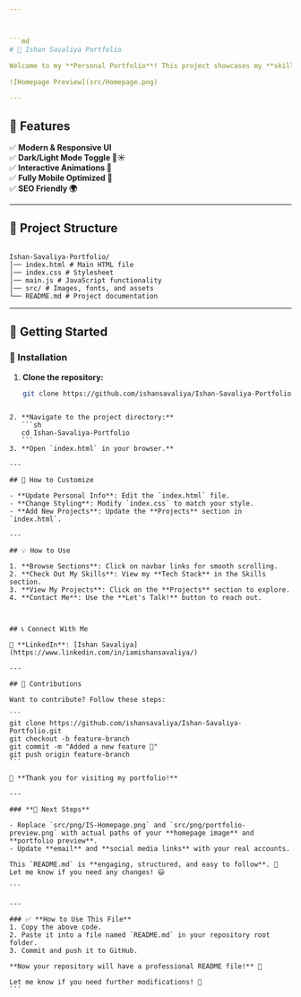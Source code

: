 ```yaml
---



```md
# 🚀 Ishan Savaliya Portfolio

Welcome to my **Personal Portfolio**! This project showcases my **skills, projects, and experience** as a **Full Stack Developer**.

![Homepage Preview](src/Homepage.png)

---
```


## 🌟 Features

✅ **Modern & Responsive UI**  
✅ **Dark/Light Mode Toggle 🌙☀️**  
✅ **Interactive Animations 🎨**  
✅ **Fully Mobile Optimized 📱**  
✅ **SEO Friendly 🌍**

---

## 📂 Project Structure

```

Ishan-Savaliya-Portfolio/
│── index.html # Main HTML file
│── index.css # Stylesheet
│── main.js # JavaScript functionality
│── src/ # Images, fonts, and assets
└── README.md # Project documentation

```

---

## 🚀 Getting Started

### **🔧 Installation**

1. **Clone the repository:**
   ```sh
   git clone https://github.com/ishansavaliya/Ishan-Savaliya-Portfolio.git
   ```

````

2. **Navigate to the project directory:**
   ```sh
   cd Ishan-Savaliya-Portfolio
   ```
3. **Open `index.html` in your browser.**

---

## 🎨 How to Customize

- **Update Personal Info**: Edit the `index.html` file.
- **Change Styling**: Modify `index.css` to match your style.
- **Add New Projects**: Update the **Projects** section in `index.html`.

---

## 💡 How to Use

1. **Browse Sections**: Click on navbar links for smooth scrolling.
2. **Check Out My Skills**: View my **Tech Stack** in the Skills section.
3. **View My Projects**: Click on the **Projects** section to explore.
4. **Contact Me**: Use the **Let's Talk!** button to reach out.



## 📞 Connect With Me

💼 **LinkedIn**: [Ishan Savaliya](https://www.linkedin.com/in/iamishansavaliya/)

---

## 🤝 Contributions

Want to contribute? Follow these steps:

```
git clone https://github.com/ishansavaliya/Ishan-Savaliya-Portfolio.git
git checkout -b feature-branch
git commit -m "Added a new feature 🎨"
git push origin feature-branch
```

🙌 **Thank you for visiting my portfolio!**

---

### **📌 Next Steps**

- Replace `src/png/IS-Homepage.png` and `src/png/portfolio-preview.png` with actual paths of your **homepage image** and **portfolio preview**.
- Update **email** and **social media links** with your real accounts.

This `README.md` is **engaging, structured, and easy to follow**. 🚀 Let me know if you need any changes! 😃

```

---

### ✅ **How to Use This File**
1. Copy the above code.
2. Paste it into a file named `README.md` in your repository root folder.
3. Commit and push it to GitHub.

**Now your repository will have a professional README file!** 🎉

Let me know if you need further modifications! 🚀
```
````
